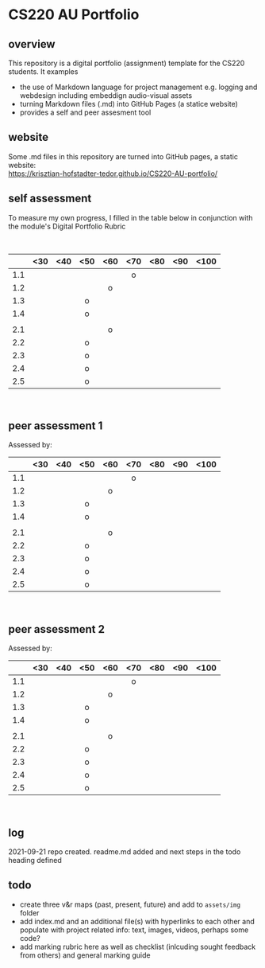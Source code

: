 # CS220 AU Portfolio

## overview
This repository is a digital portfolio (assignment) template for the CS220 students. It examples 
- the use of Markdown language for project management e.g. logging and webdesign including embeddign audio-visual assets
- turning Markdown files (.md) into GitHub Pages (a statice website)
- provides a self and peer assesment tool

## website
Some .md files in this repository are turned into GitHub pages, a static website:
<br>
https://krisztian-hofstadter-tedor.github.io/CS220-AU-portfolio/

## self assessment
To measure my own progress, I filled in the table below in conjunction with the module's Digital Portfolio Rubric <!-- todo make, hyperlink, adjust table below -->

<br>

|   | <30 | <40 | <50 | <60 | <70 | <80 | <90 | <100 |
|---|:-----:|:-----:|:-----:|:-----:|:-----:|:-----:|:-----:|:------:|
| 1.1 |     |     |     |     |  o  |     |     |      |
| 1.2 |     |     |     |  o  |     |     |     |      |
| 1.3 |     |     |  o  |     |     |     |     |      |
| 1.4 |     |     |  o  |     |     |     |     |      |
|     |     |     |     |     |     |     |     |      |
| 2.1 |     |     |     |  o  |     |     |     |      |
| 2.2 |     |     |  o  |     |     |     |     |      |
| 2.3 |     |     |  o  |     |     |     |     |      |
| 2.4 |     |     |  o  |     |     |     |     |      |
| 2.5 |     |     |  o  |     |     |     |     |      |

<br>

## peer assessment 1
Assessed by: <!-- add student reg nb -->

|   | <30 | <40 | <50 | <60 | <70 | <80 | <90 | <100 |
|---|:-----:|:-----:|:-----:|:-----:|:-----:|:-----:|:-----:|:------:|
| 1.1 |     |     |     |     |  o  |     |     |      |
| 1.2 |     |     |     |  o  |     |     |     |      |
| 1.3 |     |     |  o  |     |     |     |     |      |
| 1.4 |     |     |  o  |     |     |     |     |      |
|     |     |     |     |     |     |     |     |      |
| 2.1 |     |     |     |  o  |     |     |     |      |
| 2.2 |     |     |  o  |     |     |     |     |      |
| 2.3 |     |     |  o  |     |     |     |     |      |
| 2.4 |     |     |  o  |     |     |     |     |      |
| 2.5 |     |     |  o  |     |     |     |     |      |

<br>

## peer assessment 2
Assessed by: <!-- add student reg nb -->

|   | <30 | <40 | <50 | <60 | <70 | <80 | <90 | <100 |
|---|:-----:|:-----:|:-----:|:-----:|:-----:|:-----:|:-----:|:------:|
| 1.1 |     |     |     |     |  o  |     |     |      |
| 1.2 |     |     |     |  o  |     |     |     |      |
| 1.3 |     |     |  o  |     |     |     |     |      |
| 1.4 |     |     |  o  |     |     |     |     |      |
|     |     |     |     |     |     |     |     |      |
| 2.1 |     |     |     |  o  |     |     |     |      |
| 2.2 |     |     |  o  |     |     |     |     |      |
| 2.3 |     |     |  o  |     |     |     |     |      |
| 2.4 |     |     |  o  |     |     |     |     |      |
| 2.5 |     |     |  o  |     |     |     |     |      |

<br>

## log
<!-- #todo remove content of template's log and add my own -->
2021-09-21 repo created. readme.md added and next steps in the todo heading defined

## todo
- create three v&r maps (past, present, future) and add to `assets/img` folder
- add index.md and an additional file(s) with hyperlinks to each other and populate with project related info: text, images, videos, perhaps some code?
- add marking rubric here as well as checklist (inlcuding sought feedback from others) and general marking guide
